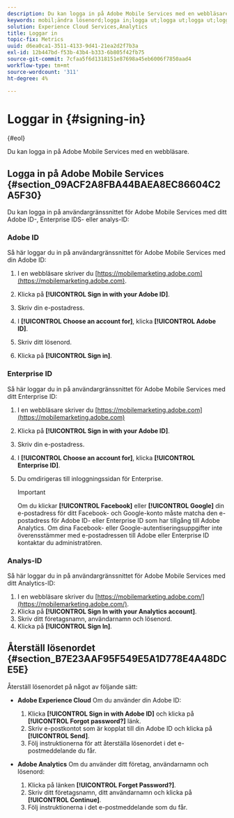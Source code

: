 ```yaml
---
description: Du kan logga in på Adobe Mobile Services med en webbläsare.
keywords: mobil;ändra lösenord;logga in;logga ut;logga ut;logga ut;logga in;logga in;logga in
solution: Experience Cloud Services,Analytics
title: Loggar in
topic-fix: Metrics
uuid: d6ea0ca1-3511-4133-9d41-21ea2d2f7b3a
exl-id: 12b447bd-f53b-43b4-b333-6b805f42fb75
source-git-commit: 7cfaa5f6d1318151e87698a45eb6006f7850aad4
workflow-type: tm+mt
source-wordcount: '311'
ht-degree: 4%

---
```


# Loggar in {#signing-in}

{#eol}

Du kan logga in på Adobe Mobile Services med en webbläsare.

## Logga in på Adobe Mobile Services {#section_09ACF2A8FBA44BAEA8EC86604C2A5F30}

Du kan logga in på användargränssnittet för Adobe Mobile Services med ditt Adobe ID-, Enterprise IDS- eller analys-ID:

### Adobe ID

Så här loggar du in på användargränssnittet för Adobe Mobile Services med din Adobe ID:

1. I en webbläsare skriver du [https://mobilemarketing.adobe.com](https://mobilemarketing.adobe.com).
1. Klicka på **[!UICONTROL Sign in with your Adobe ID]**.
1. Skriv din e-postadress.
1. I **[!UICONTROL Choose an account for]**, klicka **[!UICONTROL Adobe ID]**.

1. Skriv ditt lösenord.
1. Klicka på **[!UICONTROL Sign in]**.


### Enterprise ID

Så här loggar du in på användargränssnittet för Adobe Mobile Services med ditt Enterprise ID:

1. I en webbläsare skriver du [https://mobilemarketing.adobe.com](https://mobilemarketing.adobe.com)
1. Klicka på **[!UICONTROL Sign in with your Adobe ID]**.
1. Skriv din e-postadress.
1. I **[!UICONTROL Choose an account for]**, klicka **[!UICONTROL Enterprise ID]**.

1. Du omdirigeras till inloggningssidan för Enterprise.

   >[!IMPORTANT]
   >
   >Om du klickar **[!UICONTROL Facebook]** eller **[!UICONTROL Google]** din e-postadress för ditt Facebook- och Google-konto måste matcha den e-postadress för Adobe ID- eller Enterprise ID som har tillgång till Adobe Analytics. Om dina Facebook- eller Google-autentiseringsuppgifter inte överensstämmer med e-postadressen till Adobe eller Enterprise ID kontaktar du administratören.

### Analys-ID

Så här loggar du in på användargränssnittet för Adobe Mobile Services med ditt Analytics-ID:

1. I en webbläsare skriver du [https://mobilemarketing.adobe.com/](https://mobilemarketing.adobe.com/).
1. Klicka på **[!UICONTROL Sign In with your Analytics account]**.
1. Skriv ditt företagsnamn, användarnamn och lösenord.
1. Klicka på **[!UICONTROL Sign In]**.

## Återställ lösenordet {#section_B7E23AAF95F549E5A1D778E4A48DCE5E}

Återställ lösenordet på något av följande sätt:

* **Adobe Experience Cloud** Om du använder din Adobe ID:

   1. Klicka **[!UICONTROL Sign in with Adobe ID]** och klicka på **[!UICONTROL Forgot password?]** länk.
   1. Skriv e-postkontot som är kopplat till din Adobe ID och klicka på **[!UICONTROL Send]**.
   1. Följ instruktionerna för att återställa lösenordet i det e-postmeddelande du får.

* **Adobe Analytics** Om du använder ditt företag, användarnamn och lösenord:

   1. Klicka på länken **[!UICONTROL Forget Password?]**.
   1. Skriv ditt företagsnamn, ditt användarnamn och klicka på **[!UICONTROL Continue]**.
   1. Följ instruktionerna i det e-postmeddelande som du får.
